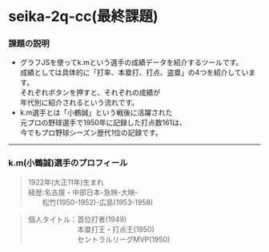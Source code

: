 # seika-2q-cc(最終課題)

### 課題の説明
- グラフJSを使ってk.mという選手の成績データを紹介するツールです。  
成績としては具体的に「打率、本塁打、打点、盗塁」の4つを紹介しています。  
それぞれボタンを押すと、それぞれの成績が  
年代別に紹介されるという流れです。  
- k.m選手とは「小鶴誠」という戦後に活躍された  
元プロの野球選手で1950年に記録した打点数161は、  
今でもプロ野球シーズン歴代1位の記録です。
--- 
### k.m(小鶴誠)選手のプロフィール
 > 1922年(大正11年)生まれ  
 > 経歴:名古屋・中部日本-急映-大映-  
 　　松竹(1950-1952)-広島(1953-1958)

 > 個人タイトル：首位打者(1949)  
 　　　　　　　本塁打王・打点王(1950)  
 　　　　　　　セントラルリーグMVP(1950)